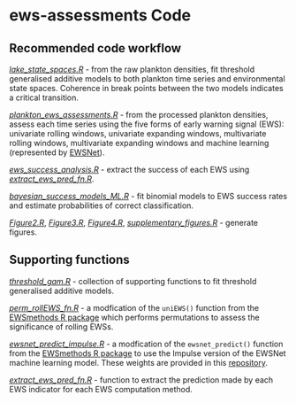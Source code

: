# ews-assessments Code

## Recommended code workflow

[*lake_state_spaces.R*](lake_state_spaces.R) - from the raw plankton densities, fit threshold generalised additive models to both plankton time series and environmental state spaces. Coherence in break points between the two models indicates a critical transition.

[*plankton_ews_assessments.R*](plankton_ews_assessments.R) - from the processed plankton densities, assess each time series using the five forms of early warning signal (EWS): univariate rolling windows, univariate expanding windows, multivariate rolling windows, multivariate expanding windows and machine learning (represented by [EWSNet](https://doi.org/10.1098/rsos.211475)).

[*ews_success_analysis.R*](ews_success_analysis.R) - extract the success of each EWS using [*extract_ews_pred_fn.R*](extract_ews_pred_fn.R).

[*bayesian_success_models_ML.R*](bayesian_success_models_ML.R) - fit binomial models to EWS success rates and estimate probabilities of correct classification.

[*Figure2.R*](Figure2.R), [*Figure3.R*](Figure3.R), [*Figure4.R*](Figure4.R), [*supplementary_figures.R*](supplementary_figures.R) - generate figures.

## Supporting functions
[*threshold_gam.R*](threshold_gam.R) - collection of supporting functions to fit threshold generalised additive models.

[*perm_rollEWS_fn.R*](perm_rollEWS_fn.R) - a modfication of the `uniEWS()` function from the [EWSmethods R package](https://www.authorea.com/doi/full/10.22541/au.166801190.00303336) which performs permutations to assess the significance of rolling EWSs.

[*ewsnet_predict_impulse.R*](ewsnet_predict_impulse.R) - a modfication of the `ewsnet_predict()` function from the [EWSmethods R package](https://www.authorea.com/doi/full/10.22541/au.166801190.00303336) to use the Impulse version of the EWSNet machine learning model. These weights are provided in this [repository](https://github.com/duncanobrien/ews-assessments/tree/main/python/weights/Pretrained).

[*extract_ews_pred_fn.R*](extract_ews_pred_fn.R) - function to extract the prediction made by each EWS indicator for each EWS computation method.
